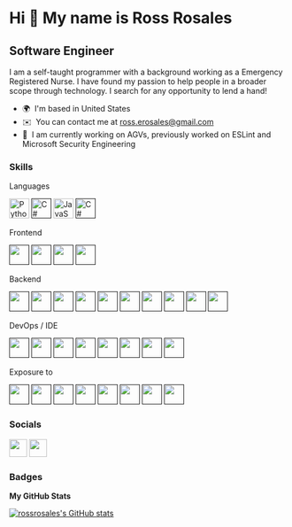 Hi 👋 My name is Ross Rosales
=============================

Software Engineer
-----------------

I am a self-taught programmer with a background working as a Emergency Registered Nurse. I have found my passion to help people in a broader scope through technology. I search for any opportunity to lend a hand!

* 🌍  I'm based in United States
* ✉️  You can contact me at [ross.erosales@gmail.com](mailto:ross.erosales@gmail.com)
* 🧠  I am currently working on AGVs, previously worked on ESLint and Microsoft Security Engineering

### Skills
Languages
<p align="left">
  <a href="https://www.python.org/" target="_blank" rel="noreferrer"><img src="https://skillicons.dev/icons?i=py" width="36" height="36" alt="Python" /></a>
  <a href="" target="_blank" rel="noreferrer"><img src="https://skillicons.dev/icons?i=cs" width="36" height="36" alt="C#" /></a>
  <a href="https://developer.mozilla.org/en-US/docs/Web/JavaScript" target="_blank" rel="noreferrer"><img src="https://skillicons.dev/icons?i=js" width="36" height="36" alt="JavaScript" /></a>
  <a href="" target="_blank" rel="noreferrer"><img src="https://skillicons.dev/icons?i=scala" width="36" height="36" alt="C#" /></a>
</p>
Frontend
<p align="left">
  <a href="" target="_blank" rel="noreferrer"><img src="https://skillicons.dev/icons?i=react" width="36" height="36" alt="" /></a>
  <a href="" target="_blank" rel="noreferrer"><img src="https://skillicons.dev/icons?i=html" width="36" height="36" alt="" /></a>
  <a href="" target="_blank" rel="noreferrer"><img src="https://skillicons.dev/icons?i=css" width="36" height="36" alt="" /></a>
  <a href="" target="_blank" rel="noreferrer"><img src="https://skillicons.dev/icons?i=sass" width="36" height="36" alt="" /></a>
</p>
Backend
<p align="left">
  <a href="" target="_blank" rel="noreferrer"><img src="https://skillicons.dev/icons?i=azure" width="36" height="36" alt="" /></a>
  <a href="" target="_blank" rel="noreferrer"><img src="https://skillicons.dev/icons?i=aws" width="36" height="36" alt="" /></a>
  <a href="" target="_blank" rel="noreferrer"><img src="https://skillicons.dev/icons?i=nodejs" width="36" height="36" alt="" /></a>
  <a href="" target="_blank" rel="noreferrer"><img src="https://skillicons.dev/icons?i=dotnet" width="36" height="36" alt="" /></a>
  <a href="" target="_blank" rel="noreferrer"><img src="https://skillicons.dev/icons?i=express" width="36" height="36" alt="" /></a>
  <a href="" target="_blank" rel="noreferrer"><img src="https://skillicons.dev/icons?i=flask" width="36" height="36" alt="" /></a>
  <a href="" target="_blank" rel="noreferrer"><img src="https://skillicons.dev/icons?i=django" width="36" height="36" alt="" /></a>
  <a href="" target="_blank" rel="noreferrer"><img src="https://skillicons.dev/icons?i=mongodb" width="36" height="36" alt="" /></a>
  <a href="" target="_blank" rel="noreferrer"><img src="https://skillicons.dev/icons?i=kubernetes" width="36" height="36" alt="" /></a>
  <a href="" target="_blank" rel="noreferrer"><img src="https://skillicons.dev/icons?i=docker" width="36" height="36" alt="" /></a>
</p>
DevOps / IDE
<p align="left">
  <a href="" target="_blank" rel="noreferrer"><img src="https://skillicons.dev/icons?i=visualstudio" width="36" height="36" alt="" /></a>
  <a href="" target="_blank" rel="noreferrer"><img src="https://skillicons.dev/icons?i=vscode" width="36" height="36" alt="" /></a>
  <a href="" target="_blank" rel="noreferrer"><img src="https://skillicons.dev/icons?i=idea" width="36" height="36" alt="" /></a>
  <a href="" target="_blank" rel="noreferrer"><img src="https://skillicons.dev/icons?i=git" width="36" height="36" alt="" /></a>
  <a href="" target="_blank" rel="noreferrer"><img src="https://skillicons.dev/icons?i=bash" width="36" height="36" alt="" /></a>
  <a href="" target="_blank" rel="noreferrer"><img src="https://skillicons.dev/icons?i=kubernetes" width="36" height="36" alt="" /></a>
  <a href="" target="_blank" rel="noreferrer"><img src="https://skillicons.dev/icons?i=maven" width="36" height="36" alt="" /></a>
  <a href="" target="_blank" rel="noreferrer"><img src="https://skillicons.dev/icons?i=jest" width="36" height="36" alt="" /></a>
</p>
Exposure to
<p align="left">
  <a href="" target="_blank" rel="noreferrer"><img src="https://skillicons.dev/icons?i=gcp" width="36" height="36" alt="" /></a>
  <a href="" target="_blank" rel="noreferrer"><img src="https://skillicons.dev/icons?i=selenium" width="36" height="36" alt="" /></a>
  <a href="" target="_blank" rel="noreferrer"><img src="https://skillicons.dev/icons?i=vim" width="36" height="36" alt="" /></a>
  <a href="" target="_blank" rel="noreferrer"><img src="https://skillicons.dev/icons?i=swift" width="36" height="36" alt="" /></a>
  <a href="" target="_blank" rel="noreferrer"><img src="https://skillicons.dev/icons?i=vue" width="36" height="36" alt="" /></a>
  <a href="" target="_blank" rel="noreferrer"><img src="https://skillicons.dev/icons?i=heroku" width="36" height="36" alt="" /></a>
  <a href="" target="_blank" rel="noreferrer"><img src="https://skillicons.dev/icons?i=vercel" width="36" height="36" alt="" /></a>
  <a href="" target="_blank" rel="noreferrer"><img src="https://skillicons.dev/icons?i=cassandra" width="36" height="36" alt="" /></a>
</p>
  
### Socials

<p align="left"> <a href="https://www.github.com/rossrosales" target="_blank" rel="noreferrer"><img src="https://skillicons.dev/icons?i=github" width="32" height="32" /></a> <a href="https://www.linkedin.com/in/rossrosales" target="_blank" rel="noreferrer"><img src="https://skillicons.dev/icons?i=linkedin" width="32" height="32" /></a></p>

### Badges

<b>My GitHub Stats</b>

<a href="http://www.github.com/rossrosales"><img src="https://github-readme-stats.vercel.app/api?username=rossrosales&show_icons=true&hide=&count_private=true&title_color=ffffff&text_color=ffffff&icon_color=facc15&bg_color=22272e&hide_border=true&show_icons=true" alt="rossrosales's GitHub stats" /></a>
